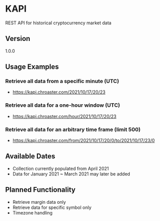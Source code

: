 # KAPI
REST API for historical cryptocurrency market data

## Version
1.0.0

## Usage Examples
### Retrieve all data from a specific minute (UTC)
 - https://kapi.chroaster.com/2021/10/17/20/23

### Retrieve all data for a one-hour window (UTC)
 - https://kapi.chroaster.com/hour/2021/10/17/20/23

### Retrieve all data for an arbitrary time frame (limit 500)
 - https://kapi.chroaster.com/from/2021/10/17/20/0/to/2021/10/17/23/0

## Available Dates
 - Collection currently populated from April 2021
 - Data for January 2021 ~ March 2021 may later be added

## Planned Functionality
 - Retrieve margin data only
 - Retrieve data for specific symbol only
 - Timezone handling
